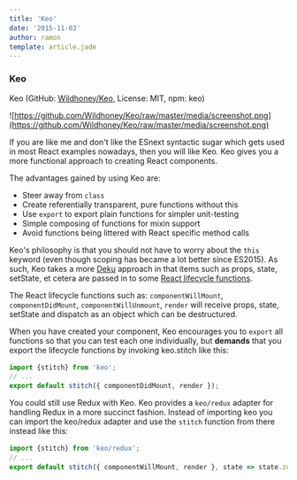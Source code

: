 ```yaml
---
title: 'Keo'
date: '2015-11-03'
author: ramon
template: article.jade
---
```


### Keo

Keo (GitHub: [Wildhoney/Keo](https://github.com/Wildhoney/Keo), License: MIT, npm: keo)

![https://github.com/Wildhoney/Keo/raw/master/media/screenshot.png](https://github.com/Wildhoney/Keo/raw/master/media/screenshot.png)

If you are like me and don't like the ESnext syntactic sugar which gets used in most React examples nowadays, then you will like Keo.
Keo gives you a more functional approach to creating React components.

The advantages gained by using Keo are:

- Steer away from `class`
- Create referentially transparent, pure functions without this
- Use `export` to export plain functions for simpler unit-testing
- Simple composing of functions for mixin support
- Avoid functions being littered with React specific method calls

Keo's philosophy is that you should not have to worry about the `this` keyword (even though scoping has became a lot better since ES2015). As such, Keo takes a more [Deku](https://github.com/dekujs/deku) approach in that items such as props, state, setState, et cetera are passed in to some [React lifecycle functions](https://facebook.github.io/react/docs/component-specs.html).

The React lifecycle functions such as: `componentWillMount`, `componentDidMount`, `componentWillUnmount`, `render` will receive props, state, setState and dispatch as an object which can be destructured.

When you have created your component, Keo encourages you to `export` all functions so that you can test each one individually, but **demands** that you export the lifecycle functions by invoking keo.stitch like this:
```javascript
import {stitch} from 'keo';
// ...
export default stitch({ componentDidMount, render });
```

You could still use Redux with Keo. Keo provides a `keo/redux` adapter for handling Redux in a more succinct fashion. Instead of importing keo you can import the keo/redux adapter and use the `stitch` function from there instead like this:

```javascript
import {stitch} from 'keo/redux';
// ...
export default stitch({ componentWillMount, render }, state => state.zombies);
```
